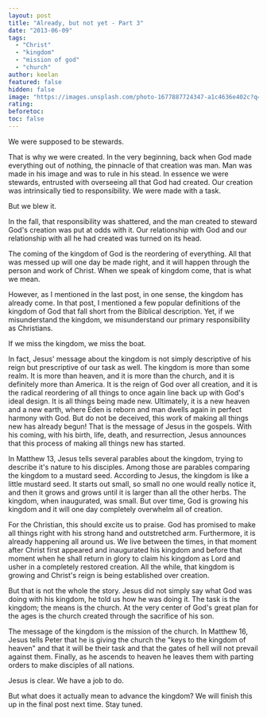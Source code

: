 ```yaml
---
layout: post
title: "Already, but not yet - Part 3"
date: "2013-06-09"
tags: 
  - "Christ"
  - "kingdom"
  - "mission of god"
  - "church"
author: keelan
featured: false
hidden: false
image: "https://images.unsplash.com/photo-1677887724347-a1c4636e402c?q=80&w=2070&auto=format&fit=crop&ixlib=rb-4.0.3&ixid=M3wxMjA3fDB8MHxwaG90by1wYWdlfHx8fGVufDB8fHx8fA%3D%3D"
rating:
beforetoc:
toc: false
---
```


We were supposed to be stewards.

That is why we were created. In the very beginning, back when God made everything out of nothing, the pinnacle of that creation was man. Man was made in his image and was to rule in his stead. In essence we were stewards, entrusted with overseeing all that God had created. Our creation was intrinsically tied to responsibility. We were made with a task.

But we blew it.

In the fall, that responsibility was shattered, and the man created to steward God's creation was put at odds with it. Our relationship with God and our relationship with all he had created was turned on its head.

The coming of the kingdom of God is the reordering of everything. All that was messed up will one day be made right, and it will happen through the person and work of Christ. When we speak of kingdom come, that is what we mean.

However, as I mentioned in the last post, in one sense, the kingdom has already come. In that post, I mentioned a few popular definitions of the kingdom of God that fall short from the Biblical description. Yet, if we misunderstand the kingdom, we misunderstand our primary responsibility as Christians.

If we miss the kingdom, we miss the boat.

In fact, Jesus' message about the kingdom is not simply descriptive of his reign but prescriptive of our task as well. The kingdom is more than some realm. It is more than heaven, and it is more than the church, and it is definitely more than America. It is the reign of God over all creation, and it is the radical reordering of all things to once again line back up with God's ideal design. It is all things being made new. Ultimately, it is a new heaven and a new earth, where Eden is reborn and man dwells again in perfect harmony with God. But do not be deceived, this work of making all things new has already begun! That is the message of Jesus in the gospels. With his coming, with his birth, life, death, and resurrection, Jesus announces that this process of making all things new has started.

In Matthew 13, Jesus tells several parables about the kingdom, trying to describe it's nature to his disciples. Among those are parables comparing the kingdom to a mustard seed. According to Jesus, the kingdom is like a little mustard seed. It starts out small, so small no one would really notice it, and then it grows and grows until it is larger than all the other herbs. The kingdom, when inaugurated, was small. But over time, God is growing his kingdom and it will one day completely overwhelm all of creation.

For the Christian, this should excite us to praise. God has promised to make all things right with his strong hand and outstretched arm. Furthermore, it is already happening all around us. We live between the times, in that moment after Christ first appeared and inaugurated his kingdom and before that moment when he shall return in glory to claim his kingdom as Lord and usher in a completely restored creation. All the while, that kingdom is growing and Christ's reign is being established over creation.

But that is not the whole the story. Jesus did not simply say what God was doing with his kingdom, he told us how he was doing it. The task is the kingdom; the means is the church. At the very center of God's great plan for the ages is the church created through the sacrifice of his son.

The message of the kingdom is the mission of the church. In Matthew 16, Jesus tells Peter that he is giving the church the "keys to the kingdom of heaven" and that it will be their task and that the gates of hell will not prevail against them. Finally, as he ascends to heaven he leaves them with parting orders to make disciples of all nations.

Jesus is clear. We have a job to do.

But what does it actually mean to advance the kingdom? We will finish this up in the final post next time. Stay tuned.
